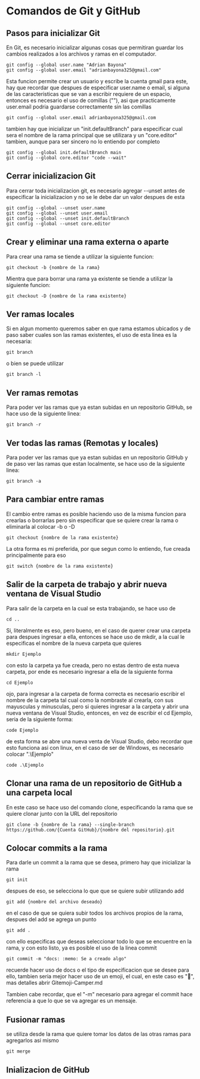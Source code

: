 # Comandos de Git y GitHub
## Pasos para inicializar Git
En Git, es necesario inicializar algunas cosas que permitiran guardar los cambios realizados a los archivos y ramas en el computador.
```Git
git config --global user.name "Adrian Bayona"
git config --global user.email "adrianbayona325@gmail.com"
```
Esta funcion permite crear un usuario y escribe la cuenta gmail para este, hay que recordar que despues de especificar user.name o email, si alguna de las caracteristicas que se van a escribir requiere de un espacio, entonces es necesario el uso de comillas (""), asi que practicamente user.email podria guardarse correctamente sin las comillas
```Git
git config --global user.email adrianbayona325@gmail.com
```
tambien hay que inicializar un "init.defaultBranch" para especificar cual sera el nombre de la rama principal que se utilizara y un "core.editor" tambien, aunque para ser sincero no lo entiendo por completo
```Git
git config --global init.defaultBranch main
git config --global core.editor "code --wait"
```
## Cerrar inicializacion Git
Para cerrar toda inicializacion git, es necesario agregar --unset antes de especificar la inicializacion y no se le debe dar un valor despues de esta
```Git
git config --global --unset user.name
git config --global --unset user.email
git config --global --unset init.defaultBranch
git config --global --unset core.editor
```
## Crear y eliminar una rama externa o aparte
Para crear una rama se tiende a utilizar la siguiente funcion:
```Git
git checkout -b {nombre de la rama}
```
Mientra que para borrar una rama ya existente se tiende a utilizar la siguiente funcion:
```Git
git checkout -D {nombre de la rama existente}
```
## Ver ramas locales
Si en algun momento queremos saber en que rama estamos ubicados y de paso saber cuales son las ramas existentes, el uso de esta linea es la necesaria:
```Git
git branch
```
o bien se puede utilizar
```Git
git branch -l
```
## Ver ramas remotas
Para poder ver las ramas que ya estan subidas en un repositorio GitHub, se hace uso de la siguiente linea:
```Git
git branch -r
```
## Ver todas las ramas (Remotas y locales)
Para poder ver las ramas que ya estan subidas en un repositorio GitHub y de paso ver las ramas que estan localmente, se hace uso de la siguiente linea:
```Git
git branch -a
```
## Para cambiar entre ramas
El cambio entre ramas es posible haciendo uso de la misma funcion para crearlas o borrarlas pero sin especificar que se quiere crear la rama o eliminarla al colocar -b o -D
```Git
git checkout {nombre de la rama existente}
```
La otra forma es mi preferida, por que segun como lo entiendo, fue creada principalmente para eso
```Git
git switch {nombre de la rama existente}
```
## Salir de la carpeta de trabajo y abrir nueva ventana de Visual Studio
Para salir de la carpeta en la cual se esta trabajando, se hace uso de
```Git
cd ..
```
Si, literalmente es eso, pero bueno, en el caso de querer crear una carpeta para despues ingresar a ella, entonces se hace uso de mkdir, a la cual le especificas el nombre de la nueva carpeta que quieres
```Git
mkdir Ejemplo
```
con esto la carpeta ya fue creada, pero no estas dentro de esta nueva carpeta, por ende es necesario ingresar a ella de la siguiente forma
```Git
cd Ejemplo
```
ojo, para ingresar a la carpeta de forma correcta es necesario escribir el nombre de la carpeta tal cual como la nombraste al crearla, con sus mayusculas y minusculas, pero si quieres ingresar a la carpeta y abrir una nueva ventana de Visual Studio, entonces, en vez de escribir el cd Ejemplo, seria de la siguiente forma:
```Git
code Ejemplo
```
de esta forma se abre una nueva venta de Visual Studio, debo recordar que esto funciona asi con linux, en el caso de ser de Windows, es necesario colocar ".\Ejemplo"
```Git
code .\Ejemplo
```
## Clonar una rama de un repositorio de GitHub a una carpeta local
En este caso se hace uso del comando clone, especificando la rama que se quiere clonar junto con la URL del repositorio
```Git
git clone -b {nombre de la rama} --single-branch https://github.com/{Cuenta GitHub}/{nombre del repositorio}.git
```
## Colocar commits a la rama
Para darle un commit a la rama que se desea, primero hay que inicializar la rama
```Git
git init
```
despues de eso, se selecciona lo que que se quiere subir utilizando add
```Git
git add {nombre del archivo deseado}
```
en el caso de que se quiera subir todos los archivos propios de la rama, despues del add se agrega un punto
```Git
git add .
```
con ello especificas que deseas seleccionar todo lo que se encuentre en la rama, y con esto listo, ya es posible el uso de la linea commit
```Git
git commit -m "docs: :memo: Se a creado algo"
```
recuerde hacer uso de docs o el tipo de especificacion que se desee para ello, tambien seria mejor hacer uso de un emoji, el cual, en este caso es ":memo:", mas detalles abrir Gitemoji-Camper.md

Tambien cabe recordar, que el "-m" necesario para agregar el commit hace referencia a que lo que se va agregar es un mensaje.
## Fusionar ramas
se utiliza desde la rama que quiere tomar los datos de las otras ramas para agregarlos asi mismo
```Git
git merge
```
## Inializacion de GitHub

